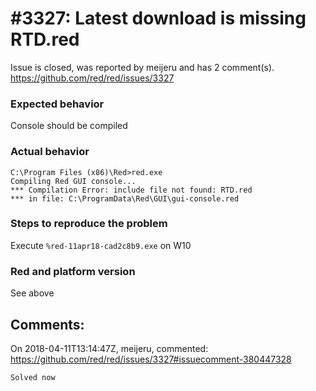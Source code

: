 
#3327: Latest download is missing RTD.red
================================================================================
Issue is closed, was reported by meijeru and has 2 comment(s).
<https://github.com/red/red/issues/3327>

### Expected behavior

Console should be compiled
### Actual behavior

```
C:\Program Files (x86)\Red>red.exe
Compiling Red GUI console...
*** Compilation Error: include file not found: RTD.red
*** in file: C:\ProgramData\Red\GUI\gui-console.red
```

### Steps to reproduce the problem

Execute `%red-11apr18-cad2c8b9.exe` on W10

### Red and platform version

See above


Comments:
--------------------------------------------------------------------------------

On 2018-04-11T13:14:47Z, meijeru, commented:
<https://github.com/red/red/issues/3327#issuecomment-380447328>

    Solved now

